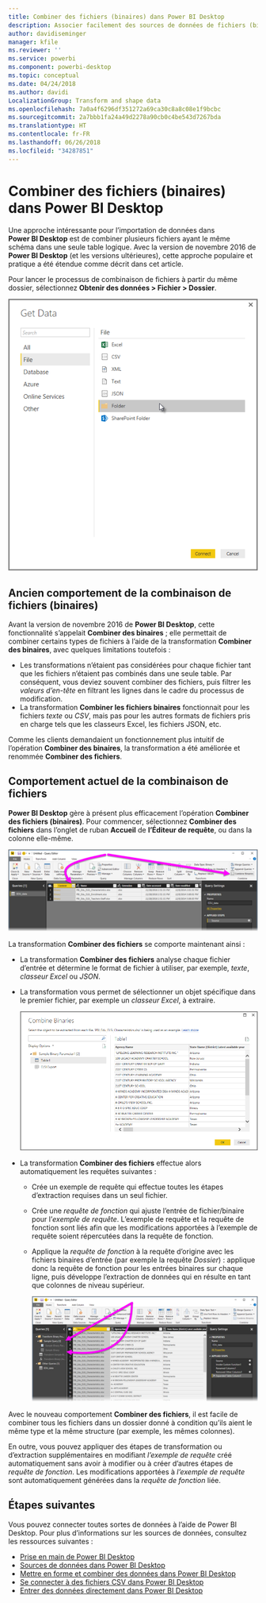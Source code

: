 ```yaml
---
title: Combiner des fichiers (binaires) dans Power BI Desktop
description: Associer facilement des sources de données de fichiers (binaires) dans Power BI Desktop
author: davidiseminger
manager: kfile
ms.reviewer: ''
ms.service: powerbi
ms.component: powerbi-desktop
ms.topic: conceptual
ms.date: 04/24/2018
ms.author: davidi
LocalizationGroup: Transform and shape data
ms.openlocfilehash: 7a0a4f6296df351272a69ca30c8a8c08e1f9bcbc
ms.sourcegitcommit: 2a7bbb1fa24a49d2278a90cb0c4be543d7267bda
ms.translationtype: HT
ms.contentlocale: fr-FR
ms.lasthandoff: 06/26/2018
ms.locfileid: "34287851"
---
```

# <a name="combine-files-binaries-in-power-bi-desktop"></a>Combiner des fichiers (binaires) dans Power BI Desktop
Une approche intéressante pour l’importation de données dans **Power BI Desktop** est de combiner plusieurs fichiers ayant le même schéma dans une seule table logique. Avec la version de novembre 2016 de **Power BI Desktop** (et les versions ultérieures), cette approche populaire et pratique a été étendue comme décrit dans cet article.

Pour lancer le processus de combinaison de fichiers à partir du même dossier, sélectionnez **Obtenir des données > Fichier > Dossier**.

![](media/desktop-combine-binaries/combine-binaries_1.png)

## <a name="previous-combine-files-binaries-behavior"></a>Ancien comportement de la combinaison de fichiers (binaires)
Avant la version de novembre 2016 de **Power BI Desktop**, cette fonctionnalité s’appelait **Combiner des binaires** ; elle permettait de combiner certains types de fichiers à l’aide de la transformation **Combiner des binaires**, avec quelques limitations toutefois :

* Les transformations n’étaient pas considérées pour chaque fichier tant que les fichiers n’étaient pas combinés dans une seule table. Par conséquent, vous deviez souvent combiner des fichiers, puis filtrer les *valeurs d’en-tête* en filtrant les lignes dans le cadre du processus de modification.
* La transformation **Combiner les fichiers binaires** fonctionnait pour les fichiers *texte* ou *CSV*, mais pas pour les autres formats de fichiers pris en charge tels que les classeurs Excel, les fichiers JSON, etc.

Comme les clients demandaient un fonctionnement plus intuitif de l’opération **Combiner des binaires**, la transformation a été améliorée et renommée **Combiner des fichiers**.

## <a name="current-combine-files-behavior"></a>Comportement actuel de la combinaison de fichiers
**Power BI Desktop** gère à présent plus efficacement l’opération **Combiner des fichiers (binaires)**. Pour commencer, sélectionnez **Combiner des fichiers** dans l’onglet de ruban **Accueil** de **l’Éditeur de requête**, ou dans la colonne elle-même.

![](media/desktop-combine-binaries/combine-binaries_2a.png)

La transformation **Combiner des fichiers** se comporte maintenant ainsi :

* La transformation **Combiner des fichiers** analyse chaque fichier d’entrée et détermine le format de fichier à utiliser, par exemple, *texte*, *classeur Excel* ou *JSON*.
* La transformation vous permet de sélectionner un objet spécifique dans le premier fichier, par exemple un *classeur Excel*, à extraire.
  
  ![](media/desktop-combine-binaries/combine-binaries_3.png)
* La transformation **Combiner des fichiers** effectue alors automatiquement les requêtes suivantes :
  
  * Crée un exemple de requête qui effectue toutes les étapes d’extraction requises dans un seul fichier.
  * Crée une *requête de fonction* qui ajuste l’entrée de fichier/binaire pour l’*exemple de requête*. L’exemple de requête et la requête de fonction sont liés afin que les modifications apportées à l’exemple de requête soient répercutées dans la requête de fonction.
  * Applique la *requête de fonction* à la requête d’origine avec les fichiers binaires d’entrée (par exemple la requête *Dossier*) : applique donc la requête de fonction pour les entrées binaires sur chaque ligne, puis développe l’extraction de données qui en résulte en tant que colonnes de niveau supérieur.
    
    ![](media/desktop-combine-binaries/combine-binaries_4.png)

Avec le nouveau comportement **Combiner des fichiers**, il est facile de combiner tous les fichiers dans un dossier donné à condition qu’ils aient le même type et la même structure (par exemple, les mêmes colonnes).

En outre, vous pouvez appliquer des étapes de transformation ou d’extraction supplémentaires en modifiant *l’exemple de requête* créé automatiquement sans avoir à modifier ou à créer d’autres étapes de *requête de fonction*. Les modifications apportées à *l’exemple de requête* sont automatiquement générées dans la *requête de fonction* liée.

## <a name="next-steps"></a>Étapes suivantes
Vous pouvez connecter toutes sortes de données à l’aide de Power BI Desktop. Pour plus d’informations sur les sources de données, consultez les ressources suivantes :

* [Prise en main de Power BI Desktop](desktop-getting-started.md)
* [Sources de données dans Power BI Desktop](desktop-data-sources.md)
* [Mettre en forme et combiner des données dans Power BI Desktop](desktop-shape-and-combine-data.md)
* [Se connecter à des fichiers CSV dans Power BI Desktop](desktop-connect-csv.md)   
* [Entrer des données directement dans Power BI Desktop](desktop-enter-data-directly-into-desktop.md)   

